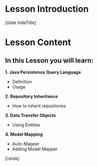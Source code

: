# Lesson Introduction

[slide hideTitle]

# Lesson Content

## In this Lesson you will learn:

**1. Java Persistence Query Language**
- Definition
- Usage

**2. Repository Inheritance**
- How to inherit repositories

**3. Data Transfer Objects**
- Using Entities

**4. Model Mapping**
- Auto-Mapper
- Adding Model Mapper

[/slide]
